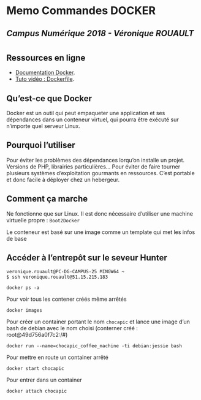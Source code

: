 # Memo Commandes DOCKER
## *Campus Numérique 2018 - Véronique ROUAULT*
#
## Ressources en ligne
* [Documentation Docker](https://docs.docker.com/).
* [Tuto vidéo : Dockerfile](https://www.grafikart.fr/tutoriels/docker/dockerfile-636).
## Qu’est-ce que Docker
Docker est un outil qui peut empaqueter une application et ses dépendances dans un conteneur virtuel, qui pourra être exécuté sur n’importe quel serveur Linux.
## Pourquoi l’utiliser 
Pour éviter les problèmes des dépendances lorqu’on installe un projet. Versions de PHP, librairies particulières... 
Pour éviter de faire tourner plusieurs systèmes d’exploitation gourmants en ressources. 
C’est portable et donc facile à déployer chez un hebergeur.
## Comment ça marche
Ne fonctionne que sur Linux.
Il est donc nécessaire d’utiliser une machine virtuelle propre : `Boot2Docker`

Le conteneur est basé sur une image comme un template qui met les infos de base

## Accéder à l’entrepôt sur le seveur Hunter
```
veronique.rouault@PC-DG-CAMPUS-25 MINGW64 ~
$ ssh veronique.rouault@51.15.215.183
```
```
docker ps -a
```
Pour voir tous les contener créés même arrêtés
```
docker images
```
Pour créer un container portant le nom `chocapic` et lance une image d’un bash de debian avec le nom choisi
(conterner créé : root@49d756a0f7c2:/#)
```
docker run --name=chocapic_coffee_machine -ti debian:jessie bash
```
Pour mettre en route un container arrêté
```
docker start chocapic
```
Pour entrer dans un container
```
docker attach chocapic
```




